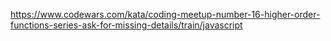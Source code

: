 https://www.codewars.com/kata/coding-meetup-number-16-higher-order-functions-series-ask-for-missing-details/train/javascript
